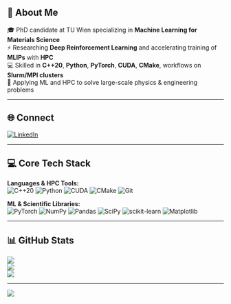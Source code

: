 ## 💫 About Me
🎓 PhD candidate at TU Wien specializing in **Machine Learning for Materials Science**  
⚡ Researching **Deep Reinforcement Learning** and accelerating training of **MLIPs** with **HPC**  
💻 Skilled in **C++20**, **Python**, **PyTorch**, **CUDA**, **CMake**, workflows on **Slurm/MPI clusters**  
🚀 Applying ML and HPC to solve large-scale physics & engineering problems

---

## 🌐 Connect
[![LinkedIn](https://img.shields.io/badge/LinkedIn-%230077B5.svg?logo=linkedin&logoColor=white)](https://linkedin.com/in/ChristoforosEseroglou)

---

## 💻 Core Tech Stack
**Languages & HPC Tools:**  
![C++20](https://img.shields.io/badge/C++20-%2300599C.svg?style=for-the-badge&logo=cplusplus&logoColor=white)
![Python](https://img.shields.io/badge/Python-3670A0?style=for-the-badge&logo=python&logoColor=ffdd54)
![CUDA](https://img.shields.io/badge/CUDA-%2300751a.svg?style=for-the-badge&logo=nvidia&logoColor=white)
![CMake](https://img.shields.io/badge/CMake-%23008FBA.svg?style=for-the-badge&logo=cmake&logoColor=white)
![Git](https://img.shields.io/badge/Git-%23F05033.svg?style=for-the-badge&logo=git&logoColor=white)

**ML & Scientific Libraries:**  
![PyTorch](https://img.shields.io/badge/PyTorch-%23EE4C2C.svg?style=for-the-badge&logo=PyTorch&logoColor=white)
![NumPy](https://img.shields.io/badge/NumPy-%23013243.svg?style=for-the-badge&logo=numpy&logoColor=white)
![Pandas](https://img.shields.io/badge/Pandas-%23150458.svg?style=for-the-badge&logo=pandas&logoColor=white)
![SciPy](https://img.shields.io/badge/SciPy-%230C55A5.svg?style=for-the-badge&logo=scipy&logoColor=white)
![scikit-learn](https://img.shields.io/badge/scikit--learn-%23F7931E.svg?style=for-the-badge&logo=scikit-learn&logoColor=white)
![Matplotlib](https://img.shields.io/badge/Matplotlib-%23ffffff.svg?style=for-the-badge&logo=Matplotlib&logoColor=000)

---

## 📊 GitHub Stats
![](https://github-readme-stats.vercel.app/api?username=eser-chr&theme=dark&hide_border=false&include_all_commits=true&count_private=true)  
![](https://github-readme-streak-stats.herokuapp.com/?user=eser-chr&theme=dark&hide_border=false)  
![](https://github-readme-stats.vercel.app/api/top-langs/?username=eser-chr&theme=dark&hide_border=false&layout=compact)

---

[![](https://visitcount.itsvg.in/api?id=eser-chr&icon=0&color=0)](https://visitcount.itsvg.in)
